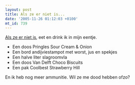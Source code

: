 ```yaml
---
layout: post
title: Als ze er niet is...
date: '2005-11-26 01:12:03 +0100'
mt_id: 739
---
```

<a href="http://www.livejournal.com/users/nieske/63196.html">Als ze er niet is</a>, eet en drink ik in mijn eentje.

<ul>
<li>Een doos Pringles Sour Cream & Onion</li>
<li>Een bord andijviestampot met worst, jus en spekjes</li>
<li>Een halve liter slagroomvla</li>
<li>Een doos Van Delft Choco Biscuits</li>
<li>Een pak Coolbest Strawberry Hill</li>
</ul>

En ik heb nog meer ammunitie. Wil ze me dood hebben ofzo?
